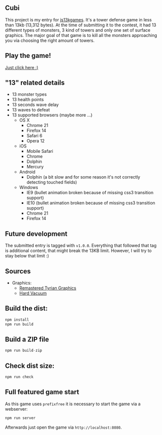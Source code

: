 ## Cubi
This project is my entry for [js13kgames](http://js13kgames.com/). It's a tower defense game in less than 13kb (13,312 bytes). At the time of submitting it to the contest, it had 13 different types of monsters, 3 kind of towers and only one set of surface graphics. The major goal of that game is to kill all the monsters approaching you via choosing the right amount of towers.

## Play the game!

[Just click here :)](http://sdepold.github.com/cubi/index.html)

## "13" related details
- 13 monster types
- 13 health points
- 13 seconds wave delay
- 13 waves to defeat
- 13 supported browsers (maybe more ...)
  - OS X
    - Chrome 21
    - Firefox 14
    - Safari 6
    - Opera 12
  - iOS
    - Mobile Safari
    - Chrome
    - Dolphin
    - Mercury
  - Android
    - Dolphin (a bit slow and for some reason it's not correctly detecting touched fields)
  - Windows
    - IE9 (bullet animation broken because of missing css3 transition support)
    - IE10 (bullet animation broken because of missing css3 transition support)
    - Chrome 21
    - Firefox 14

## Future development

The submitted entry is tagged with `v1.0.0`. Everything that followed that tag is additional content, that might break the 13KB limit. However, I will try to stay below that limit :)

## Sources

- Graphics:
  - [Remastered Tyrian Graphics](http://www.lostgarden.com/2007/04/free-game-graphics-tyrian-ships-and.html)
  - [Hard Vacuum](http://www.lostgarden.com/2005/03/game-post-mortem-hard-vacuum.html)

## Build the dist:
```js
npm install
npm run build
```

## Build a ZIP file
```js
npm run build-zip
```

## Check dist size:

```js
npm run check
```

## Full featured game start

As this game uses `prefixfree` it is necessary to start the game via a webserver:

```js
npm run server
```

Afterwards just open the game via `http://localhost:8080`.
